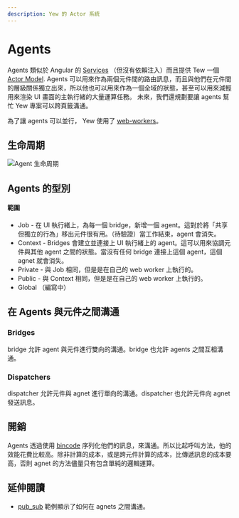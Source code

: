 ```yaml
---
description: Yew 的 Actor 系統
---
```


# Agents

Agents 類似於 Angular 的 [Services](https://angular.io/guide/architecture-services) （但沒有依賴注入）而且提供 Tew 一個 [Actor Model](https://en.wikipedia.org/wiki/Actor_model). Agents 可以用來作為兩個元件間的路由訊息，而且與他們在元件間的層級關係獨立出來，所以他也可以用來作為一個全域的狀態，甚至可以用來減輕用來渲染 UI 畫面的主執行緒的大量運算任務。 未來，我們還規劃要讓 agents 幫忙 Yew 專案可以跨頁籤溝通。

為了讓 agents 可以並行， Yew 使用了 [web-workers](https://developer.mozilla.org/en-US/docs/Web/API/Web_Workers_API/Using_web_workers)。

## 生命周期

![Agent &#x751F;&#x547D;&#x5468;&#x671F;](https://user-images.githubusercontent.com/42674621/79125224-b6481d80-7d95-11ea-8e6a-ab9b52d1d8ac.png)

## Agents 的型別

#### 範圍

* Job - 在 UI 執行緒上，為每一個 bridge，新增一個 agent。這對於將「共享但獨立的行為」移出元件很有用。（待驗證）當工作結束，agent 會消失。
* Context - Bridges 會建立並連接上 UI 執行緒上的 agent。這可以用來協調元件與其他 agent 之間的狀態。當沒有任何 bridge 連接上這個 agent，這個 agnet 就會消失。
* Private - 與 Job 相同，但是是在自己的 web worker 上執行的。
* Public - 與 Context 相同，但是是在自己的 web worker 上執行的。
* Global （編寫中）

## 在 Agents 與元件之間溝通

### Bridges

bridge 允許 agent 與元件進行雙向的溝通。bridge 也允許 agents 之間互相溝通。

### Dispatchers

dispatcher 允許元件與 agnet 進行單向的溝通。dispatcher 也允許元件向 agnet 發送訊息。 

## 開銷

Agents 透過使用 [bincode](https://github.com/servo/bincode) 序列化他們的訊息，來溝通。所以比起呼叫方法，他的效能花費比較高。除非計算的成本，或是跨元件計算的成本，比傳遞訊息的成本要高，否則 agnet 的方法儘量只有包含單純的邏輯運算。

## 延伸閱讀

* [pub\_sub](https://github.com/yewstack/yew/tree/v0.17/examples/pub_sub) 範例顯示了如何在 agnets 之間溝通。

